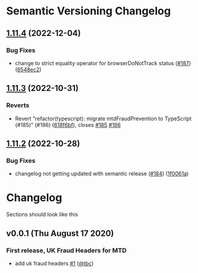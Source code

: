 # Semantic Versioning Changelog

## [1.11.4](https://github.com/intuit/user-data-for-fraud-prevention/compare/v1.11.3...v1.11.4) (2022-12-04)


### Bug Fixes

* change to strict equality operator for browserDoNotTrack status ([#187](https://github.com/intuit/user-data-for-fraud-prevention/issues/187)) ([6548ec2](https://github.com/intuit/user-data-for-fraud-prevention/commit/6548ec2841740bc7338079783f4e1f240acebca8))

## [1.11.3](https://github.com/intuit/user-data-for-fraud-prevention/compare/v1.11.2...v1.11.3) (2022-10-31)


### Reverts

* Revert "refactor(typescript): migrate mtdFraudPrevention to TypeScript (#185)" (#186) ([618f6bf](https://github.com/intuit/user-data-for-fraud-prevention/commit/618f6bf1253f9256451fcfe9cd51aad5e86ee97f)), closes [#185](https://github.com/intuit/user-data-for-fraud-prevention/issues/185) [#186](https://github.com/intuit/user-data-for-fraud-prevention/issues/186)

## [1.11.2](https://github.com/intuit/user-data-for-fraud-prevention/compare/v1.11.1...v1.11.2) (2022-10-28)


### Bug Fixes

* changelog not getting updated with semantic release ([#184](https://github.com/intuit/user-data-for-fraud-prevention/issues/184)) ([1f0061a](https://github.com/intuit/user-data-for-fraud-prevention/commit/1f0061aa435e83d46c5d5be656feb36924404b70))

# Changelog

Sections should look like this

<!---
## v0.0.1 (Thu Jan 17 2019) // release version and date of release

###  First release, UK Fraud Headers for MTD // Headline of release

- add uk fraud headers [#1](https://github.com/intuit/user-data-fraud-prevention/pull/1) ([@tbc](https://github.com/tbc))
- bugfix uk fraud headers [#2](https://github.com/intuit/user-data-fraud-prevention/pull/2) ([@tbc2](https://github.com/tbc2))

// List of changes, with PR description and link to PR. Also link to the contributor
--->

## v0.0.1 (Thu August 17 2020)

### First release, UK Fraud Headers for MTD

- add uk fraud headers [#1](https://github.com/intuit/user-data-fraud-prevention/pull/1) ([@tbc](https://github.com/tbc))
